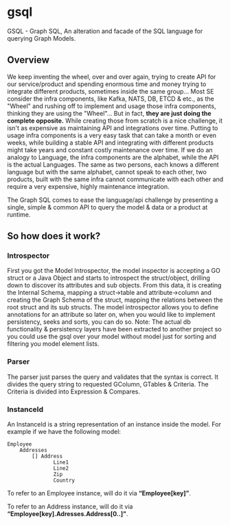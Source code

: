 # gsql
GSQL - Graph SQL, An alteration and facade of the SQL language for querying Graph Models.


## Overview
We keep inventing the wheel, over and over again, trying to create API for our service/product and spending enormous time and money trying to integrate different products, sometimes inside the same group... Most SE consider the infra components, like Kafka, NATS, DB, ETCD & etc., as the "Wheel" and rushing off to implement and usage those infra components, thinking they are using the "Wheel"... But in fact, **they are just doing the complete opposite.** While creating those from scratch is a nice challenge, it isn't as expensive as maintaining API and integrations over time. Putting to usage infra components is a very easy task that can take a month or even weeks, while building a stable API and integrating with different products might take years and constant costly maintenance over time.
If we do an analogy to Language, the infra components are the alphabet, while the API is the actual Languages. The same as two persons, each knows a different language but with the same alphabet, cannot speak to each other, two products, built with the same infra cannot communicate with each other and require a very expensive, highly maintenance integration.

The Graph SQL comes to ease the language/api challenge by presenting a single, simple & common API to query the model & data or a product at runtime.

## So how does it work?
### Introspector
First you got the Model Introspector, the model inspector is accepting a GO struct or a Java Object and starts to introspect the struct/object, drilling down to discover its attributes and sub objects. From this data, it is creating the Internal Schema, mapping a struct->table and attribute->column and creating the Graph Schema of the struct, mapping the relations between the root struct and its sub structs. The model introspector allows you to define annotations for an attribute so later on, when you would like to implement persistency, seeks and sorts, you can do so.
Note: The actual db functionality & persistency layers have been extracted to another project so you could use the gsql over your model without model just for sorting and filtering you model element lists.

### Parser
The parser just parses the query and validates that the syntax is correct. It divides the query string to requested GColumn, GTables & Criteria. The Criteria is divided into Expression & Compares.

### InstanceId
An InstanceId is a string representation of an instance inside the model. For example if we have the following model:

    Employee
        Addresses
            [] Address
                   Line1
                   Line2
                   Zip
                   Country


To refer to an Employee instance, will do it via **“Employee[key]”**.

To refer to an Address instance, will do it via **“Employee[key].Adresses.Address[0..]"**.  
